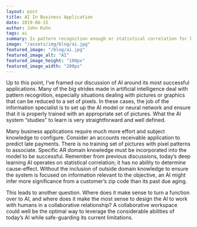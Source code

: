 ```yaml
---
layout: post
title: AI In Business Application
date: 2019-06-15
author: John Kuhn
tags: ai
summary: Is pattern recognition enough or statistical correlation for business application?
image: "/assets/img/blog/ai.jpg"
featured_image: "/blog/ai.jpg"
featured_image_alt: "AI"
featured_image_height: "100px"
featured_image_width: "200px"
---
```


Up to this point, I’ve framed our discussion of AI around its most successful applications.   Many of the big strides made in artificial intelligence deal with pattern recognition, especially situations dealing with pictures or graphics that can be reduced to a set of pixels.  In these cases, the job of the information specialist is to set up the AI model or neural network and ensure that it is properly trained with an appropriate set of pictures. What the AI system “studies” to learn is very straightforward and well defined. 

Many business applications require much more effort and subject knowledge to configure.  Consider an accounts receivable application to predict late payments.  There is no training set of pictures with pixel patterns to associate.  Specific AR domain knowledge must be incorporated into the model to be successful.  Remember from previous discussions, today’s deep learning AI operates on statistical correlation; it has no ability to determine cause-effect.  Without the inclusion of outside domain knowledge to ensure the system is focused on information relevant to the objective, an AI might infer more significance from a customer’s zip code than its past due aging.   

This leads to another question.  Where does it make sense to turn a function over to AI, and where does it make the most sense to design the AI to work with humans in a collaborative relationship?  A collaborative workspace could well be the optimal way to leverage the considerable abilities of today’s AI while safe-guarding its current limitations.  

 

 

 